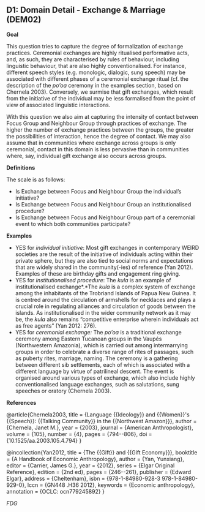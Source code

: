 
## D1: Domain Detail - Exchange & Marriage (DEM02)


**Goal**

This question tries to capture the degree of formalization of exchange practices. Ceremonial exchanges are highly ritualised performative acts, and, as such, they are characterised by rules of behaviour, including linguistic behaviour, that are also highly conventionalised. For instance, different speech styles (e.g. monologic, dialogic, sung speech) may be associated with different phases of a ceremonial exchange ritual (cf. the description of the *po’oa* ceremony in the examples section, based on Chernela 2003). Conversely, we surmise that gift exchanges, which result from the initiative of the individual may be less formalised from the point of view of associated linguistic interactions.



With this question we also aim at capturing the intensity of contact between Focus Group and Neighbour Group through practices of exchange. The higher the number of exchange practices between the groups, the greater the possibilities of interaction, hence the degree of contact. We may also assume that in communities where exchange across groups is only ceremonial, contact in this domain is less pervasive than in communities where, say, individual gift exchange also occurs across groups.

**Definitions**

The scale is as follows:

- Is Exchange between Focus and Neighbour Group the individual’s initiative?
- Is Exchange between Focus and Neighbour Group an institutionalised procedure?
- Is Exchange between Focus and Neighbour Group part of a ceremonial event to which both communities participate?


**Examples**

- YES for *individual initiative*: Most gift exchanges in contemporary WEIRD societies are the result of the initiative of individuals acting within their private sphere, but they are also tied to social norms and expectations that are widely shared in the community(-ies) of reference (Yan 2012). Examples of these are birthday gifts and engagement ring giving.
- YES for *institutionalised procedure*: The *kula* is an example of institutionalised exchange*.*The *kula* is a complex system of exchange among the inhabitants of the Trobriand Islands of Papua New Guinea. It is centred around the circulation of armshells for necklaces and plays a crucial role in regulating alliances and circulation of goods between the islands. As institutionalised in the wider community network as it may be, the *kula* also remains “competitive enterprise wherein individuals act as free agents” (Yan 2012: 276).
- YES for *ceremonial exchange:* The *po’oa* is a traditional exchange ceremony among Eastern Tucanoan groups in the Vaupés (Northwestern Amazonia), which is carried out among intermarrying groups in order to celebrate a diverse range of rites of passages, such as puberty rites, marriage, naming. The ceremony is a gathering between different sib settlements, each of which is associated with a different language by virtue of patrilineal descent. The event is organised around various types of exchange, which also include highly conventionalised language exchanges, such as salutations, sung speeches or oratory (Chernela 2003).



**References**


@article{Chernela2003,
  title = {Language {{Ideology}} and {{Women}}'s {{Speech}}: {{Talking Community}} in the {{Northwest Amazon}}},
  author = {Chernela, Janet M.},
  year = {2003},
  journal = {American Anthropologist},
  volume = {105},
  number = {4},
  pages = {794--806},
  doi = {10.1525/aa.2003.105.4.794}
}

@incollection{Yan2012,
  title = {The {{Gift}} and {{Gift Economy}}},
  booktitle = {A Handbook of Economic Anthropology},
  author = {Yan, Yunxiang},
  editor = {Carrier, James G.},
  year = {2012},
  series = {Elgar Original Reference},
  edition = {2nd ed},
  pages = {246--261},
  publisher = {Edward Elgar},
  address = {Cheltenham},
  isbn = {978-1-84980-928-3 978-1-84980-929-0},
  lccn = {GN448 .H36 2012},
  keywords = {Economic anthropology},
  annotation = {OCLC: ocn779245892}
}




_FDG_
